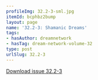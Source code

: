 ```yaml
---
profileImg: 32.2-3-sml.jpg
itemId: bcphbz2bump
layout: page
name: '32.2-3: Shamanic Dreams'
tags:
- hasAuthor: dreamnetwork
- hasTag: dream-network-volume-32
type: post
urlSlug: 32.2-3
---
```

<a href="../files/pdfs/Volume_32/32.2-32.3_shamanic_dreams.pdf" download="">Download issue 32.2-3</a>